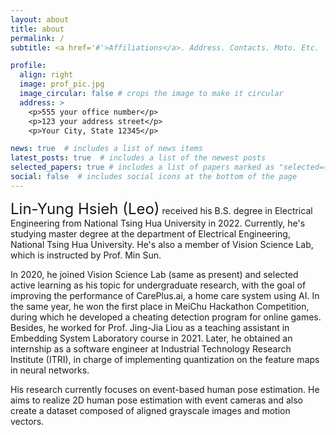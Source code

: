 ```yaml
---
layout: about
title: about
permalink: /
subtitle: <a href='#'>Affiliations</a>. Address. Contacts. Moto. Etc.

profile:
  align: right
  image: prof_pic.jpg
  image_circular: false # crops the image to make it circular
  address: >
    <p>555 your office number</p>
    <p>123 your address street</p>
    <p>Your City, State 12345</p>

news: true  # includes a list of news items
latest_posts: true  # includes a list of the newest posts
selected_papers: true # includes a list of papers marked as "selected={true}"
social: false  # includes social icons at the bottom of the page
---
```


<!-- Write your biography here. Tell the world about yourself. Link to your favorite [subreddit](http://reddit.com). You can put a picture in, too. The code is already in, just name your picture `prof_pic.jpg` and put it in the `img/` folder.

Put your address / P.O. box / other info right below your picture. You can also disable any of these elements by editing `profile` property of the YAML header of your `_pages/about.md`. Edit `_bibliography/papers.bib` and Jekyll will render your [publications page](/al-folio/publications/) automatically.

Link to your social media connections, too. This theme is set up to use [Font Awesome icons](http://fortawesome.github.io/Font-Awesome/) and [Academicons](https://jpswalsh.github.io/academicons/), like the ones below. Add your Facebook, Twitter, LinkedIn, Google Scholar, or just disable all of them. -->

<font size="5">Lin-Yung Hsieh (Leo)</font> received his B.S. degree in Electrical Engineering from National Tsing Hua University in 2022. Currently, he's studying master degree at the department of Electrical Engineering, National Tsing Hua University. He's also a member of Vision Science Lab, which is instructed by Prof. Min Sun. 

In 2020, he joined Vision Science Lab (same as present) and selected active learning as his topic for undergraduate research, with the goal of improving the performance of CarePlus.ai, a home care system using AI. In the same year, he won the first place in MeiChu Hackathon Competition, during which he developed a cheating detection program for online games. Besides, he worked for Prof. Jing-Jia Liou as a teaching assistant in Embedding System Laboratory course in 2021. Later, he obtained an internship as a software engineer at Industrial Technology Research Institute (ITRI), in charge of implementing quantization on the feature maps in neural networks. 

His research currently focuses on event-based human pose estimation. He aims to realize 2D human pose estimation with event cameras and also create a dataset composed of aligned grayscale images and motion vectors.